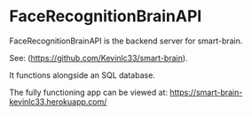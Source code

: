 # FaceRecognitionBrainAPI 

 FaceRecognitionBrainAPI is the backend server for smart-brain. 

See: (https://github.com/Kevinlc33/smart-brain). 

It functions alongside an SQL database. 

The fully functioning app can be viewed at: https://smart-brain-kevinlc33.herokuapp.com/
